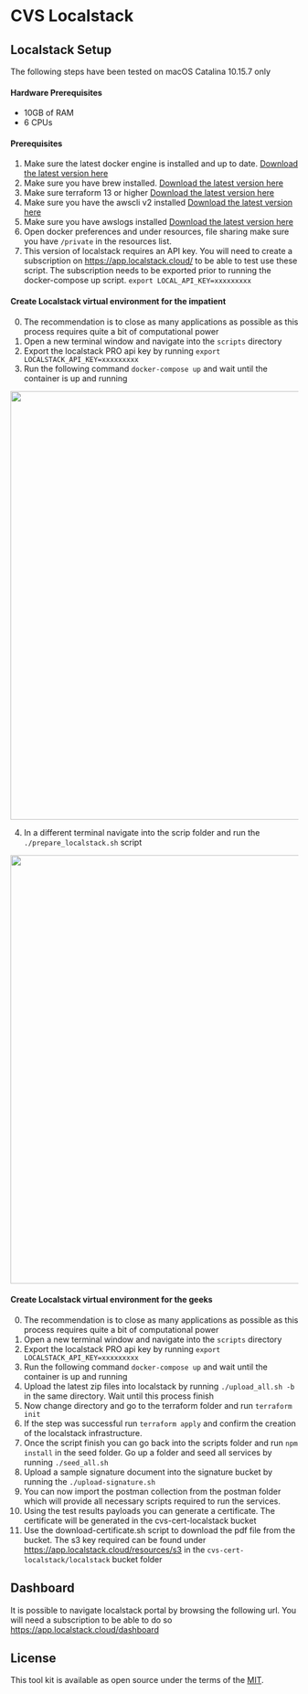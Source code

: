 # CVS Localstack


## Localstack Setup
The following steps have been tested on macOS Catalina 10.15.7 only

#### Hardware Prerequisites
* 10GB of RAM
* 6 CPUs

#### Prerequisites
1. Make sure the latest docker engine is installed and up to date. [Download the latest version here](https://www.docker.com/products/docker-desktop)
2. Make sure you have brew installed. [Download the latest version here](https://brew.sh/)
3. Make sure terraform 13 or higher  [Download the latest version here](https://learn.hashicorp.com/tutorials/terraform/install-cli)
4. Make sure you have the awscli v2 installed [Download the latest version here](https://docs.aws.amazon.com/cli/latest/userguide/install-cliv2-mac.html)
5. Make sure you have awslogs installed [Download the latest version here](https://github.com/jorgebastida/awslogs)
6. Open docker preferences and under resources, file sharing make sure you have `/private` in the resources list.
7. This version of localstack requires an API key. You will need to create a subscription on https://app.localstack.cloud/  to be able to test use these script. The subscription needs to be exported prior to running the docker-compose up script. `export LOCAL_API_KEY=xxxxxxxxx`

#### Create Localstack virtual environment for the impatient
0. The recommendation is to close as many applications as possible as this process requires quite a bit of computational power
1. Open a new terminal window and navigate into the `scripts` directory
2. Export the localstack PRO api key by running `export LOCALSTACK_API_KEY=xxxxxxxxx`
3. Run the following command `docker-compose up` and wait until the container is up and running

<a href="https://asciinema.org/a/BiiNAnwOzmVtX2JN8N8hi3f2Z?t=8&speed=3" target="_blank"><img src="https://asciinema.org/a/BiiNAnwOzmVtX2JN8N8hi3f2Z.svg" width="750" /></a>

4. In a different terminal navigate into the scrip folder and run the `./prepare_localstack.sh` script

<a href="https://asciinema.org/a/UvjpRkP25hk5skGWdg4dCxRFj?t=8&speed=3" target="_blank"><img src="https://asciinema.org/a/UvjpRkP25hk5skGWdg4dCxRFj.svg" width="750"/></a>

#### Create Localstack virtual environment for the geeks
0. The recommendation is to close as many applications as possible as this process requires quite a bit of computational power
1. Open a new terminal window and navigate into the `scripts` directory
2. Export the localstack PRO api key by running `export LOCALSTACK_API_KEY=xxxxxxxxx`
3. Run the following command `docker-compose up` and wait until the container is up and running
4. Upload the latest zip files into localstack by running `./upload_all.sh -b` in the same directory. Wait until this process finish
5. Now change directory and go to the terraform folder and run `terraform init`
6. If the step was successful run `terraform apply` and confirm the creation of the localstack infrastructure.
7. Once the script finish you can go back into the scripts folder and run `npm install` in the seed folder. Go up a folder and seed all services by running `./seed_all.sh`
8. Upload a sample signature document into the signature bucket by running the `./upload-signature.sh`
9. You can now import the postman collection from the postman folder which will provide all necessary scripts required to run the services.
10. Using the test results payloads you can generate a certificate. The certificate will be generated in the cvs-cert-localstack bucket
11. Use the download-certificate.sh script to download the pdf file from the bucket. The s3 key required can be found under https://app.localstack.cloud/resources/s3 in the `cvs-cert-localstack/localstack` bucket folder

## Dashboard
It is possible to navigate localstack portal by browsing the following url. You will need a subscription to be able to do so https://app.localstack.cloud/dashboard


## License
This tool kit is available as open source under the terms of the [MIT](https://opensource.org/licenses/MIT).